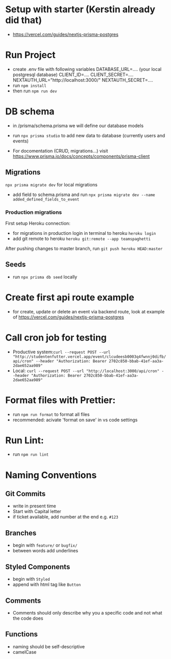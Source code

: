 # Setup with starter (Kerstin already did that)

-   https://vercel.com/guides/nextjs-prisma-postgres

# Run Project

-   create .env file with following variables
    DATABASE_URL=.... (your local postgresql database)
    CLIENT_ID=....
    CLIENT_SECRET=....
    NEXTAUTH_URL="http://localhost:3000/"
    NEXTAUTH_SECRET=....
-   run `npm install`
-   then run `npm run dev`

# DB schema

-   in /prisma/schema.prisma we will define our database models
-   run `npx prisma studio` to add new data to database (currently users and events)

-   For docomentation (CRUD, migrations...) visit https://www.prisma.io/docs/concepts/components/prisma-client

## Migrations

`npx prisma migrate dev` for local migrations

-   add field to schema.prisma and run `npx prisma migrate dev --name added_defined_fields_to_event`

### Production migrations

First setup Heroku connection:

-   for migrations in production login in terminal to heroku `heroku login`
-   add git remote to heroku `heroku git:remote --app teamspaghetti`

After pushing changes to master branch, run `git push heroku HEAD:master`

## Seeds

-   run `npx prisma db seed` locally

# Create first api route example

-   for create, update or delete an event via backend route, look at example of https://vercel.com/guides/nextjs-prisma-postgres

# Call cron job for testing

-   Productive system:`curl --request POST --url "http://studentenfutter.vercel.app/event/clcudeesb0003q4fwnnj0difb/api/cron" --header "Authorization: Bearer 2702c850-bbab-41ef-aa3a-2dae652aa989"`
-   Local: `curl --request POST --url "http://localhost:3000/api/cron" --header "Authorization: Bearer 2702c850-bbab-41ef-aa3a-2dae652aa989"`

# Format files with Prettier:

-   run `npm run format` to format all files
-   recommended: acivate 'format on save' in vs code settings

# Run Lint:

-   run `npm run lint`

# Naming Conventions

## Git Commits

-   write in present time
-   Start with Capital letter
-   if ticket available, add number at the end e.g. `#123`

## Branches

-   begin with `feature/` or `bugfix/`
-   between words add underlines

## Styled Components

-   begin with `Styled`
-   append with html tag like `Button`

## Comments

-   Comments should only describe why you a specific code and not what the code does

## Functions

-   naming should be self-descriptive
-   camelCase
